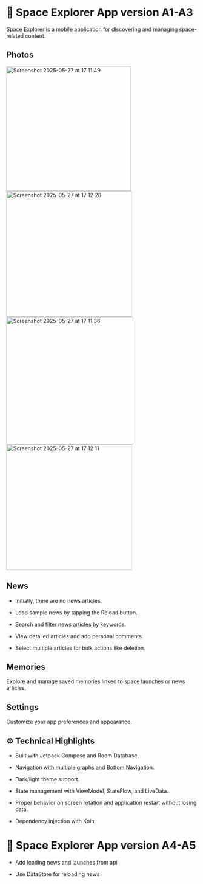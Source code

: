 # 🚀 Space Explorer App version A1-A3
Space Explorer is a mobile application for discovering and managing space-related content.

## Photos

<img width="328" alt="Screenshot 2025-05-27 at 17 11 49" src="https://github.com/user-attachments/assets/ff708085-47d0-4ca0-b330-c9d088a5656c" />
<img width="331" alt="Screenshot 2025-05-27 at 17 12 28" src="https://github.com/user-attachments/assets/842448eb-97f7-472e-a048-083cfa4572bb" />
<img width="335" alt="Screenshot 2025-05-27 at 17 11 36" src="https://github.com/user-attachments/assets/ff6b3403-6891-4379-80b4-70033b3db044" />
<img width="331" alt="Screenshot 2025-05-27 at 17 12 11" src="https://github.com/user-attachments/assets/b1e653c5-f753-4223-98ed-1b74fc8c4f8d" />


## News

- Initially, there are no news articles.

- Load sample news by tapping the Reload button.

- Search and filter news articles by keywords.

- View detailed articles and add personal comments.

- Select multiple articles for bulk actions like deletion.

## Memories
Explore and manage saved memories linked to space launches or news articles.

## Settings
Customize your app preferences and appearance.

## ⚙️ Technical Highlights

- Built with Jetpack Compose and Room Database.

- Navigation with multiple graphs and Bottom Navigation.

- Dark/light theme support.

- State management with ViewModel, StateFlow, and LiveData.

- Proper behavior on screen rotation and application restart without losing data.

- Dependency injection with Koin.

# 🚀 Space Explorer App version A4-A5

- Add loading news and launches from api

- Use DataStore for reloading news

